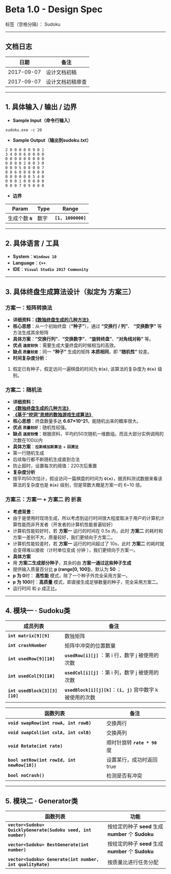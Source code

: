 ﻿# Beta 1.0 - Design Spec

标签（空格分隔）： Sudoku

---

## **文档日志**

| 日期       | 备注       |
| ---------- | ---------- |
| 2017-09-07 | 设计文档初稿
| 2017-09-07 | 设计文档初稿审查


---

## **1. 具体输入 / 输出 / 边界**

- **Sample Input（命令行输入）**
```
sudoku.exe -c 20
```

- **Sample Output（输出到sudoku.txt）**
```
2 0 0 0 0 0 9 0 1
3 4 0 0 6 0 0 0 0
0 0 0 0 0 0 0 0 0
0 0 0 0 2 0 0 3 0
0 0 9 5 0 8 0 0 7
0 0 6 0 0 0 0 0 0
0 0 0 0 0 0 5 4 0
0 0 0 1 0 0 0 0 0
0 0 0 7 0 9 0 0 0
```

- **边界**

| Param | Type | Range |
| ----- | ---- | ----- |
| 生成个数 **`N`** | 数字 | **`[1, 1000000]`**


---

## 2. **具体语言 / 工具**

- **System**：**`Windows 10`**
- **Language**：**`C++`**
- **IDE**：**`Visual Studio 2017 Community`**

--- 

## 3. **具体终盘生成算法设计（拟定为 方案三）**

### **方案一：矩阵转换法**

- **详细资料：[《数独终盘生成的几种方法》][1]**
- **核心思想**：从一个初始终盘（**“种子”**），通过 **“交换行 / 列”**、 **“交换数字”** 等方法生成其余矩阵
- **具体方案**：**“交换行列”**、**“交换数字”**、**“旋转终盘”**、**“对角线对称”** 等。
- **优点 `速度较快`**：需要生成大量终盘的时候相当的高效。
- **缺点 `质量较差`**：同一 **“种子”** 生成的矩阵 **本质相同**，即 **“随机性”** 较差。
- **时间复杂度分析**：
 1. 假定已有种子，假定访问一遍棋盘的时间为 **`O(n)`**, 该算法的复杂度为 **`O(n)`** 级别。

### **方案二：随机法**

- **详细资料：**
 - **[《数独终盘生成的几种方法》][1]**
 - **[《基于“挖洞”思想的数独游戏生成算法》][2]**
- **核心思想**：终盘数量多达 **6.67×10^21**，能随机出来的概率很大。
- **优点 `质量较好`**：随机性较强。
- **缺点 `速度较慢`**：根据资料，平均约50次随机一维数组。而且大部分实例调用的次数在100以内
- **具体方案**：**`拉斯维加斯算法`** + **`回溯法`**
 - 第一行随机生成
 - 后续每行都不断随机生成直到合法
 - 防止超时，设置每次的阈值：220次后重置
- **复杂度分析**
 - 按平均50次估计，假设访问一篇棋盘的时间为 **`O(n)`**，据资料测试数据来看该算法的复杂度也是 **`O(n)`** 级别，但是常数大概是方案一的 6~10 倍。

### **方案三：方案一 + 方案二 的 折衷**

- **考虑背景**：
 - 由于是使用时现场生成，所以考虑到运行时间很大程度取决于用户的计算机计算性能而非开发者（开发者的计算机性能普遍较好）
 - 计算机性能较好时，若 **方案一** 运行的时间在 0.5s 内，此时 **方案二** 的耗时和方案一差别不大，质量较好，我们更倾向于方案二。
 - 计算机性能较差时，若 **方案一** 运行的时间超过了 10s，此时 **方案二** 的耗时就会变得难以接收（计时单位变成 分钟 ），我们更倾向于方案一。
- **具体方案** 
 - 用 **方案二生成部分种子**，其余的由 **方案一通过这些种子生成** 
 - 提供输入质量百分比 **p (range[0, 100])**，默认为 **50** ；
 - **p 为 0**时： **高性能** 模式，除了一个种子外完全采用方案一。
 - **p 为 100**时：**高质量** 模式，即直接生成足够数量的种子，完全采用方案二。
 - 运行时间 和 p 成正比。

---

## 4. **模块一 · Sudoku类**
| 成员列表  | 备注 |
| --------- | ---- |
| **`int matrix[9][9]`**   | 数独矩阵
| **`int crashNumber`**    | 矩阵中冲突的位置数量
| **`int usedRow[9][10]`** | **`usedRow[i][j]`** ：第 i 行，数字 j 被使用的次数
| **`int usedCol[9][10]`** | **`usedCol[i][j]`** ：第 i 列，数字 j 被使用的次数
| **`int usedBlock[3][3][10]`** | **`usedBlock[i][j][k]`**：**`(i, j)`** 宫中数字 k 被使用的次数


| 函数列表   | 备注 |
| ---------- | ---- |
| **`void swapRow(int rowA, int rowB)`** | 交换两行
| **`void swapCol(int colA, int colB)`** | 交换两列
| **`void Rotate(int rate)`**            | 顺时针旋转 **`rate * 90`** 度
| **`bool setRow(int rowId, int newRow[10])`** | 设置某行，成功时返回true
| **`bool noCrash()`**                   | 检测是否有冲突


---

## 5. **模块二 · Generator类**
| 函数列表 | 功能 |
| -------- | ---- |
| **`vector<Sudoku> QuicklyGenerate(Sudoku seed, int number)`** |  按给定的种子 **seed** 生成 **number** 个 **Sudoku**
| **`vector<Sudoku> BestGenerate(int number)`**                 |  按给定的种子 **seed** 生成 **number** 个 **Sudoku**
| **`vector<Sudoku> Generate(int number, int qualityRate)`**    | 按质量比进行任务分配





[1]: https://my.oschina.net/wangmengjun/blog/781984
[2]: https://wenku.baidu.com/view/f9e3f17101f69e31433294e1.html